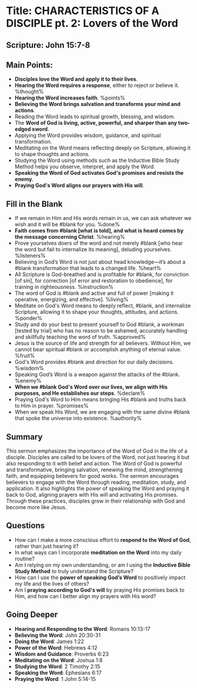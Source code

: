 # Title: CHARACTERISTICS OF A DISCIPLE pt. 2: Lovers of the Word

## Scripture: John 15:7-8

## Main Points:

- **Disciples love the Word and apply it to their lives**.
- **Hearing the Word requires a response**, either to reject or believe it. %thought%
- **Hearing the Word increases faith**. %points%
- **Believing the Word brings salvation and transforms your mind and actions**.
- Reading the Word leads to spiritual growth, blessing, and wisdom.
- The **Word of God is living, active, powerful, and sharper than any two-edged sword**.
- Applying the Word provides wisdom, guidance, and spiritual transformation.
- Meditating on the Word means reflecting deeply on Scripture, allowing it to shape thoughts and actions.
- Studying the Word using methods such as the Inductive Bible Study Method helps you observe, interpret, and apply the Word.
- **Speaking the Word of God activates God's promises and resists the enemy**.
- **Praying God's Word aligns our prayers with His will**.

## Fill in the Blank

- If we remain in Him and His words remain in us, we can ask whatever we wish and it will be #blank for you. %done%
- **Faith comes from #blank [what is told], and what is heard comes by the message concerning Christ**. %hearing%
- Prove yourselves doers of the word and not merely #blank [who hear the word but fail to internalize its meaning], deluding yourselves. %listeners%
- Believing in God’s Word is not just about head knowledge—it’s about a #blank transformation that leads to a changed life. %heart%
- All Scripture is God-breathed and is profitable for #blank, for conviction [of sin], for correction [of error and restoration to obedience], for training in righteousness. %instruction%
- The word of God is #blank and active and full of power [making it operative, energizing, and effective]. %living%
- Meditate on God's Word means to deeply reflect, #blank, and internalize Scripture, allowing it to shape your thoughts, attitudes, and actions. %ponder%
- Study and do your best to present yourself to God #blank, a workman [tested by trial] who has no reason to be ashamed, accurately handling and skillfully teaching the word of truth. %approved%
- Jesus is the source of life and strength for all believers. Without Him, we cannot bear spiritual #blank or accomplish anything of eternal value. %fruit%
- God's Word provides #blank and direction for our daily decisions. %wisdom%
- Speaking God’s Word is a weapon against the attacks of the #blank. %enemy%
- **When we #blank God's Word over our lives, we align with His purposes, and He establishes our steps**. %declare%
- Praying God's Word to Him means bringing His #blank and truths back to Him in prayer. %promises%
- When we speak His Word, we are engaging with the same divine #blank that spoke the universe into existence. %authority%

## Summary

This sermon emphasizes the importance of the Word of God in the life of a disciple. Disciples are called to be lovers of the Word, not just hearing it but also responding to it with belief and action. The Word of God is powerful and transformative, bringing salvation, renewing the mind, strengthening faith, and equipping believers for good works. The sermon encourages believers to engage with the Word through reading, meditation, study, and application. It also highlights the power of speaking the Word and praying it back to God, aligning prayers with His will and activating His promises. Through these practices, disciples grow in their relationship with God and become more like Jesus.

## Questions

- How can I make a more conscious effort to **respond to the Word of God**, rather than just hearing it?
- In what ways can I incorporate **meditation on the Word** into my daily routine?
- Am I relying on my own understanding, or am I using the **Inductive Bible Study Method** to truly understand the Scripture?
- How can I use the **power of speaking God’s Word** to positively impact my life and the lives of others?
- Am I **praying according to God's will** by praying His promises back to Him, and how can I better align my prayers with His word?

## Going Deeper

- **Hearing and Responding to the Word**: Romans 10:13-17
- **Believing the Word**: John 20:30-31
- **Doing the Word**: James 1:22
- **Power of the Word**: Hebrews 4:12
- **Wisdom and Guidance**: Proverbs 6:23
- **Meditating on the Word**: Joshua 1:8
- **Studying the Word**: 2 Timothy 2:15
- **Speaking the Word**: Ephesians 6:17
- **Praying the Word**: 1 John 5:14-15
